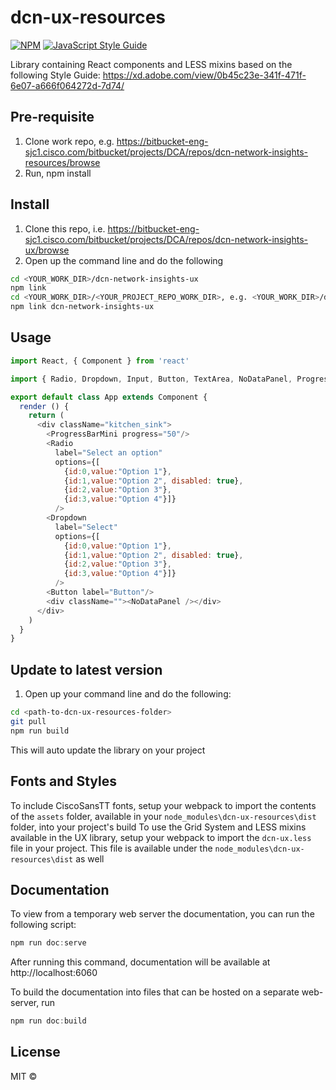 # dcn-ux-resources

> 

[![NPM](https://img.shields.io/npm/v/dcn-ux-resources.svg)](https://www.npmjs.com/package/dcn-ux-resources) [![JavaScript Style Guide](https://img.shields.io/badge/code_style-standard-brightgreen.svg)](https://standardjs.com)

Library containing React components and LESS mixins based on the following Style Guide: https://xd.adobe.com/view/0b45c23e-341f-471f-6e07-a666f064272d-7d74/

## Pre-requisite
1. Clone work repo, e.g. https://bitbucket-eng-sjc1.cisco.com/bitbucket/projects/DCA/repos/dcn-network-insights-resources/browse
2. Run, npm install

## Install
1. Clone this repo, i.e. https://bitbucket-eng-sjc1.cisco.com/bitbucket/projects/DCA/repos/dcn-network-insights-ux/browse
2. Open up the command line and do the following
```bash
cd <YOUR_WORK_DIR>/dcn-network-insights-ux
npm link
cd <YOUR_WORK_DIR>/<YOUR_PROJECT_REPO_WORK_DIR>, e.g. <YOUR_WORK_DIR>/dcn-network-insights-resources/ui
npm link dcn-network-insights-ux
```

## Usage
```js
import React, { Component } from 'react'

import { Radio, Dropdown, Input, Button, TextArea, NoDataPanel, ProgressBar, ProgressBarMini } from 'dcn-ux-resources'

export default class App extends Component {
  render () {
    return (
      <div className="kitchen_sink">
        <ProgressBarMini progress="50"/>
        <Radio 
          label="Select an option"
          options={[
            {id:0,value:"Option 1"},
            {id:1,value:"Option 2", disabled: true},
            {id:2,value:"Option 3"},
            {id:3,value:"Option 4"}]}
          />
        <Dropdown 
          label="Select" 
          options={[
            {id:0,value:"Option 1"},
            {id:1,value:"Option 2", disabled: true},
            {id:2,value:"Option 3"},
            {id:3,value:"Option 4"}]}
          />
        <Button label="Button"/>
        <div className=""><NoDataPanel /></div>
      </div>
    )
  }
}
```

## Update to latest version
1. Open up your command line and do the following:
```bash
cd <path-to-dcn-ux-resources-folder>
git pull
npm run build
```
This will auto update the library on your project

## Fonts and Styles
To include CiscoSansTT fonts, setup your webpack to import the contents of the `assets` folder, available in your `node_modules\dcn-ux-resources\dist` folder, into your project's build
To use the Grid System and LESS mixins available in the UX library, setup your webpack to import the `dcn-ux.less` file in your project. This file is available under the `node_modules\dcn-ux-resources\dist` as well

## Documentation
To view from a temporary web server the documentation, you can run the following script:
```js
npm run doc:serve
```
After running this command, documentation will be available at http://localhost:6060

To build the documentation into files that can be hosted on a separate web-server, run
```js
npm run doc:build
```

## License

MIT © [](https://github.com/)
